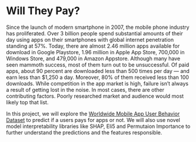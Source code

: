 # Will They Pay?

Since the launch of modern smartphone in 2007, the mobile phone industry has proliferated. Over 3 billion people spend substantial amounts of their day using apps on their smartphones with global internet penetration standing at 57%. Today, there are almost 2.46 million apps available for download in Google Playstore, 1.96 million in Apple App Store, 700,000 in Windows Store, and 479,000 in Amazon Appstore. Although many have seen mammoth success, most of them turn out to be unsuccessful. Of paid apps, about 90 percent are downloaded less than 500 times per day — and earn less than $1,250 a day. Moreover, 80% of them received less than 100 downloads. While competition in the app market is high, failure isn’t always a result of getting lost in the noise. In most cases, there are other contributing factors. Poorly researched market and audience would most likely top that list.

In this project, we will explore the <a href="https://doi.org/10.7910/DVN/27459">Worldwide Mobile App User Behavior Dataset</a> to predict if a users pays for apps or not. We will also use novel model interpretability libraries like SHAP, Eli5 and Permutaion Importance to further understand the predictions and the features responsible.


